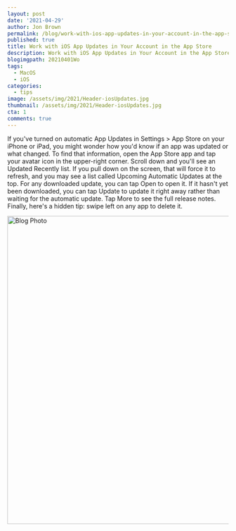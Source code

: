```yaml
---
layout: post
date: '2021-04-29'
author: Jon Brown
permalink: /blog/work-with-ios-app-updates-in-your-account-in-the-app-store/
published: true
title: Work with iOS App Updates in Your Account in the App Store
description: Work with iOS App Updates in Your Account in the App Store
blogimgpath: 20210401Wo
tags:
  - MacOS
  - iOS
categories:
  - tips
image: /assets/img/2021/Header-iosUpdates.jpg
thumbnail: /assets/img/2021/Header-iosUpdates.jpg
cta: 1
comments: true
---
```

If you've turned on automatic App Updates in Settings > App Store on
your iPhone or iPad, you might wonder how you'd know if an app was
updated or what changed. To find that information, open the App Store
app and tap your avatar icon in the upper-right corner. Scroll down and
you'll see an Updated Recently list. If you pull down on the screen,
that will force it to refresh, and you may see a list called Upcoming
Automatic Updates at the top. For any downloaded update, you can tap
Open to open it. If it hasn't yet been downloaded, you can tap Update to
update it right away rather than waiting for the automatic update. Tap
More to see the full release notes. Finally, here's a hidden tip: swipe
left on any app to delete it.

<img alt="Blog Photo" src="{{ site.site_cdn }}/assets/img/blog/2021/20210401Wo/image2.jpeg" class="img-fluid rounded m-2" width="700" />